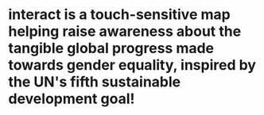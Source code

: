 # interact is a touch-sensitive map helping raise awareness about the tangible global progress made towards gender equality, inspired by the UN's fifth sustainable development goal! 
